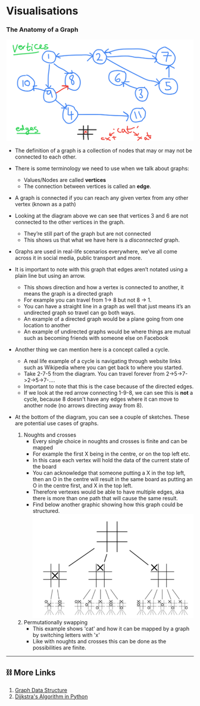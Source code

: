 #  Visualisations

### The Anatomy of a Graph
![Graphs](media/graphs.png)
- The definition of a graph is a collection of nodes that may or may not be connected to each other.

- There is some terminology we need to use when we talk about graphs:
  - Values/Nodes are called **vertices**
  - The connection between vertices is called an **edge**. 

- A graph is connected if you can reach any given vertex from any other vertex (known as a path)
- Looking at the diagram above we can see that vertices 3 and 6 are not connected to the other vertices in the graph.
  - They’re still part of the graph but are not connected 
  - This shows us that what we have here is a *disconnected* graph.
- Graphs are used in real-life scenarios everywhere, we’ve all come across it in social media, public transport and more. 
- It is important to note with this graph that edges aren’t notated using a plain line but using an arrow. 
  - This shows direction and how a vertex is connected to another, it means the graph is a directed graph
  - For example you can travel from 1-> 8 but not 8 -> 1. 
  - You can have a straight line in a graph as well that just means it’s an undirected graph so travel can go both ways.
  - An example of a directed graph would be a plane going from one location to another 
  - An example of undirected graphs would be where things are mutual such as becoming friends with someone else on Facebook
- Another thing we can mention here is a concept called a cycle. 
  - A real life example of a cycle is navigating through website links such as Wikipedia where you can get back to where you started.
  - Take 2-7-5 from the diagram. You can travel forever from 2->5->7->2->5->7-....
  - Important to note that this is the case because of the directed edges.
  - If we look at the red arrow connecting 1-9-8, we can see this is **not** a cycle, because 8 doesn't have any edges where it can
move to another node (no arrows directing away from 8). 
- At the bottom of the diagram, you can see a couple of sketches. These are potential use cases of graphs.
  1. Noughts and crosses
       - Every single choice in noughts and crosses is finite and can be mapped
       - For example the first X being in the centre, or on the top left etc.
       - In this case each vertex will hold the data of the current state of the board
       - You can acknowledge that someone putting a X in the top left, then an O in the centre will result in the same board
     as putting an O in the centre first, and X in the top left.
       - Therefore vertexes would be able to have multiple edges, aka there is more than one path that will cause the same result.
       - Find below another graphic showing how this graph could be structured.
![Noughts&Crosses](media/tic-tac-toe.jpg)
  2. Permutationally swapping
       - This example shows 'cat' and how it can be mapped by a graph by switching letters with 'x'
       - Like with noughts and crosses this can be done as the possibilities are finite.

-----------
## ⛓️ More Links

1. [Graph Data Structure](https://www.geeksforgeeks.org/graph-data-structure-and-algorithms/)
2. [Dijkstra's Algorithm in Python](https://www.bogotobogo.com/python/python_Dijkstras_Shortest_Path_Algorithm.php)


